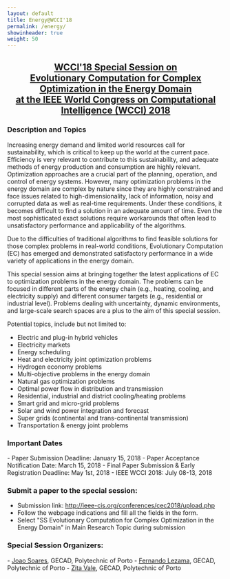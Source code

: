 ```yaml
---
layout: default
title: Energy@WCCI'18
permalink: /energy/
showinheader: true
weight: 50
---
```

<center>
<h2><b><a href="http://www.gecad.isep.ipp.pt/IEEE-SS-CEC-WCCI2018/">WCCI'18 Special Session on<br>Evolutionary Computation for Complex Optimization in the Energy Domain<br>at ​the IEEE World Congress on Computational Intelligence (WCCI) 2018</a></b></h2>

<!-- <h3><a href="{{ site.baseurl }}/assets/SmartEA-CfP.pdf">Call for submissions as PDF</a></h3> -->

</center>

<h3><b>Description and Topics</b></h3>


Increasing energy demand and limited world resources call for sustainability, which is critical to keep up the world at the current pace. Efficiency is very relevant to contribute to this sustainability, and adequate methods of energy production and consumption are highly relevant. Optimization approaches are a crucial part of the planning, operation, and control of energy systems. However, many optimization problems in the energy domain are complex by nature since they are highly constrained and face issues related to high-dimensionality, lack of information, noisy and corrupted data as well as real-time requirements. Under these conditions, it becomes difficult to find a solution in an adequate amount of time. Even the most sophisticated exact solutions require workarounds that often lead to unsatisfactory performance and applicability of the algorithms.

Due to the difficulties of traditional algorithms to find feasible solutions for those complex problems in real-world conditions, Evolutionary Computation (EC) has emerged and demonstrated satisfactory performance in a wide variety of applications in the energy domain.

This special session aims at bringing together the latest applications of EC to optimization problems in the energy domain. The problems can be focused in different parts of the energy chain (e.g., heating, cooling, and electricity supply) and different consumer targets (e.g., residential or industrial level). Problems dealing with uncertainty, dynamic environments, and large-scale search spaces are a plus to the aim of this special session. 

Potential topics, include but not limited to:

- Electric and plug-in hybrid vehicles
- Electricity markets
- Energy scheduling
- Heat and electricity joint optimization problems
- Hydrogen economy problems
- Multi-objective problems in the energy domain
- Natural gas optimization problems
- Optimal power flow in distribution and transmission
- Residential, industrial and district cooling/heating problems
- Smart grid and micro-grid problems
- Solar and wind power integration and forecast
- Super grids (continental and trans-continental transmission)
- Transportation & energy joint problems

<h3><b>Important Dates</b></h3>
- Paper Submission Deadline: January 15, 2018
- Paper Acceptance Notification Date: March 15, 2018
- Final Paper Submission & Early Registration Deadline: May 1st, 2018
- IEEE WCCI 2018: July 08-13, 2018



<h3><b>Submit a paper to the special session:</b></h3>

- Submission link: <a href="http://ieee-cis.org/conferences/cec2018/upload.php">http://ieee-cis.org/conferences/cec2018/upload.php</a>
- Follow the webpage indications and fill all the fields in the form.
- Select "SS Evolutionary Computation for Complex Optimization in the Energy Domain" in Main Research Topic during submission



<h3><b>Special Session Organizers:</b></h3>
- <a href="mailto:joaps@isep.ipp.pt">Joao Soares</a>, GECAD, Polytechnic of Porto
- <a href="mailto:flzcl@isep.ipp.pt">Fernando Lezama</a>, GECAD, Polytechnic of Porto
- <a href="mailto:zav@isep.ipp.pt">Zita Vale</a>, GECAD, Polytechnic of Porto





